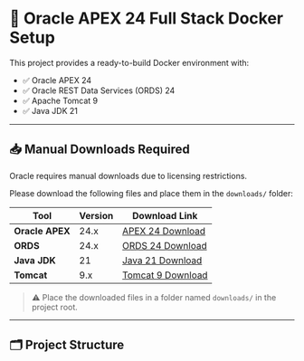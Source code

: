 # 🚀 Oracle APEX 24 Full Stack Docker Setup

This project provides a ready-to-build Docker environment with:

- ✅ Oracle APEX 24
- ✅ Oracle REST Data Services (ORDS) 24
- ✅ Apache Tomcat 9
- ✅ Java JDK 21

---

## 📥 Manual Downloads Required

Oracle requires manual downloads due to licensing restrictions.

Please download the following files and place them in the `downloads/` folder:

| Tool          | Version | Download Link |
|---------------|---------|---------------|
| **Oracle APEX** | 24.x   | [APEX 24 Download](https://www.oracle.com/tools/downloads/apex-downloads.html) |
| **ORDS**       | 24.x   | [ORDS 24 Download](https://www.oracle.com/database/technologies/appdev/rest-data-services-downloads.html) |
| **Java JDK**   | 21     | [Java 21 Download](https://www.oracle.com/java/technologies/javase/jdk21-archive-downloads.html) |
| **Tomcat**     | 9.x    | [Tomcat 9 Download](https://tomcat.apache.org/download-90.cgi) |

> ⚠️ Place the downloaded files in a folder named `downloads/` in the project root.

---

## 🗂️ Project Structure
